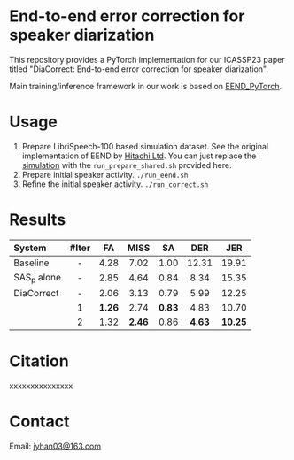 # End-to-end error correction for speaker diarization
This repository provides a PyTorch implementation for our ICASSP23 paper titled "DiaCorrect: End-to-end error correction for speaker diarization".

Main training/inference framework in our work is based on [
EEND_PyTorch](https://github.com/Xflick/EEND_PyTorch).

# Usage
1. Prepare LibriSpeech-100 based simulation dataset. See the original implementation of EEND by [Hitachi Ltd](https://github.com/hitachi-speech/EEND). You can just replace the [simulation](https://github.com/hitachi-speech/EEND/tree/master/egs/mini_librispeech/v1) with the `run_prepare_shared.sh` provided here. 
2. Prepare initial speaker activity. `./run_eend.sh`
3. Refine the initial speaker activity. `./run_correct.sh`

# Results

| System | #Iter | FA | MISS | SA | DER | JER |
|:-------|:-----:|:--:|:----:|:--:|:---:|:---:|
|Baseline| - | 4.28 | 7.02 | 1.00 | 12.31 | 19.91|
|SAS<sub>p</sub> alone| - | 2.85 | 4.64 | 0.84 | 8.34 | 15.35 |
|DiaCorrect | - | 2.06 | 3.13 | 0.79 | 5.99 | 12.25 |
| | 1 | **1.26** | 2.74 | **0.83** | 4.83 | 10.70 |
| | 2| 1.32 | **2.46** | 0.86 | **4.63** | **10.25**

# Citation
xxxxxxxxxxxxxxx

# Contact
Email: jyhan03@163.com



  


